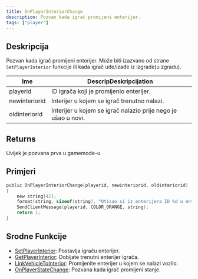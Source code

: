 ```yaml
---
title: OnPlayerInteriorChange
description: Pozvan kada igrač promijeni enterijer.
tags: ["player"]
---
```


## Deskripcija

Pozvan kada igrač promijeni enterijer. Može biti izazvano od strane `SetPlayerInterior` funkcije ili kada igrač uđe/izađe iz izgrade(u zgradu).

| Ime           | DescripDeskripcijation                                        |
| ------------- | ------------------------------------------------------------- |
| playerid      | ID igrača koji je promijenio enterijer.                       |
| newinteriorid | Interijer u kojem se igrač trenutno nalazi.                   |
| oldinteriorid | Interijer u kojem se igrač nalazio prije nego je ušao u novi. |

## Returns

Uvijek je pozvana prva u gamemode-u.

## Primjeri

```c
public OnPlayerInteriorChange(playerid, newinteriorid, oldinteriorid)
{
    new string[42];
    format(string, sizeof(string), "Otisao si iz enterijera ID %d u enterijer ID %d!", oldinteriorid, newinteriorid);
    SendClientMessage(playerid, COLOR_ORANGE, string);
    return 1;
}
```

## Srodne Funkcije

- [SetPlayerInterior](../functions/SetPlayerInterior.md): Postavlja igraču enterijer.
- [GetPlayerInterior](../functions/GetPlayerInterior.md): Dobijate trenutni enterijer igrača.
- [LinkVehicleToInterior](../functions/LinkVehicleToInterior.md): Promijenite enterijer u kojem se nalazi vozilo.
- [OnPlayerStateChange](OnPlayerStateChange.md): Pozvana kada igrač promijeni stanje.
